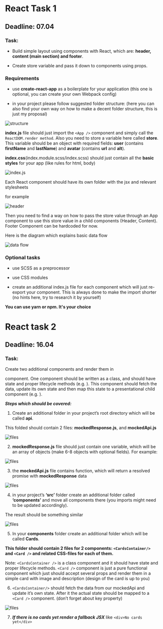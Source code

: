 # React Task 1

## Deadline: 07.04

### Task:

- Build simple layout using components with React, which are: **header, content (main section) and footer**.

- Create store variable and pass it down to components using props.


### Requirements

- use **create-react-app** as a boilerplate for your application (this one is optional, you can create your own Webpack config)

- in your project please follow suggested folder structure: (here you can also find your own way on how to make a decent folder structure, this is just my proposal)

![structure](docs/hw_1/img.png)



**index.js** file should just import the ```<App />``` component and simply call the ```ReactDOM.render method```. Also you need to store a variable here called **store**. This variable should be an object with required fields: **user** (contains **firstName** and **lastName**) and **avatar** (contains **url** and **alt**).

**index.css**(index.module.scss/index.scss) should just contain all the **basic styles** for your app (like rules for html, body)

![index.js](docs/hw_1/img_1.png)

Each React component should have its own folder with the jsx and relevant stylesheets

for example

![header](docs/hw_1/img_2.png)



Then you need to find a way on how to pass the store value through an App component to use this store value in a child components (Header, Content). Footer Component can be hardcoded for now.



Here is the diagram which explains basic data flow


![data flow](docs/hw_1/img_3.png)




### Optional tasks

- use SCSS as a preprocessor

- use CSS modules

- create an additional index.js file for each component which will just re-export your component. This is always done to make the import shorter (no hints here, try to research it by yourself)



**You can use yarn or npm. It's your choice**


# React task 2 

## Deadline: 16.04 

 

### Task: 
Create two additional components and render them in <Main /> component. One component should be written as a class, and should have state and proper lifecycle methods (e.g. <CardsContainer />). This component should fetch the data, update its own state and then map this state to a presentational child component (e.g. <Card />). 

 

**_Steps which should be covered:_**

1) Create an additional folder in your project’s root directory which will be called __api__. 

This folded should contain 2 files: __mockedResponse.js__, and __mockedApi.js__ 


![files](docs/hw_2/img_1.png)


2) __mockedResponse.js__ file should just contain one variable, which will be an array of objects (make 6-8 objects with optional fields). For example:


![files](docs/hw_2/img_2.png)
 

3) the __mockedApi.js__ file contains function, which will return a resolved promise with __mockedResponse__ data 

 ![files](docs/hw_2/img_3.png)

4) in your project’s __‘src’__ folder create an additional folder called __‘components’__ and move all components there (you imports might need to be updated accordingly). 

The result should be something similar

![files](docs/hw_2/img_4.png)

 

5) In your __components__ folder create an additional folder which will be called __Cards__. 

__This folder should contain 2 files for 2 components: `<CardsContainer/>` and `<Card />` and related CSS-files for each of them.__

Note: `<CardsContainer />` is a class component and it should have state and proper lifecycle methods. `<Card />` component is just a pure functional component which just should accept several props and render them in a simple card with image and description (design of the card is up to you) 

6) `<CardsContainer/>` should fetch the data from our mockedApi and update it’s own state. After it the actual state should be mapped to a `<Card />` component. (don’t forget about key property)  

 ![files](docs/hw_2/img_5.png)

7) ___If there is no cards yet render a fallback JSX___ like `<div>No cards yet</div>`